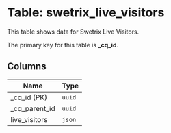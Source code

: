 # Table: swetrix_live_visitors

This table shows data for Swetrix Live Visitors.

The primary key for this table is **_cq_id**.

## Columns

| Name          | Type          |
| ------------- | ------------- |
|_cq_id (PK)|`uuid`|
|_cq_parent_id|`uuid`|
|live_visitors|`json`|